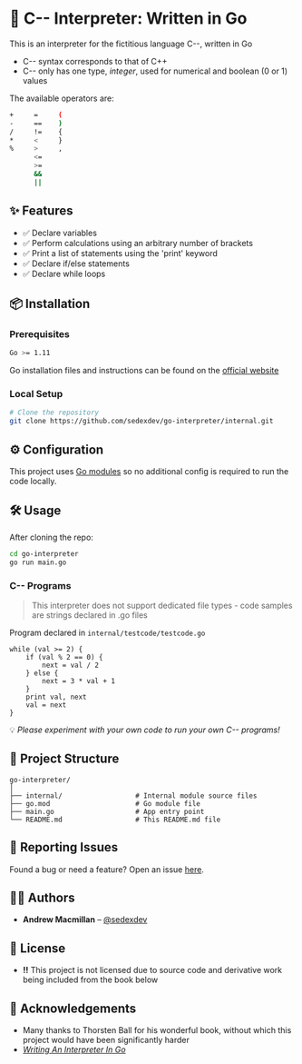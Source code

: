 # 📘 C-- Interpreter: Written in Go

This is an interpreter for the fictitious language C--, written in Go

-   C-- syntax corresponds to that of C++
-   C-- only has one type, _integer_, used for numerical and boolean (0 or 1) values

The available operators are:

```bash
+     =     (
-     ==    )
/     !=    {
*     <     }
%     >     ,
      <=
      >=
      &&
      ||
```

## ✨ Features

-   ✅ Declare variables
-   ✅ Perform calculations using an arbitrary number of brackets
-   ✅ Print a list of statements using the 'print' keyword
-   ✅ Declare if/else statements
-   ✅ Declare while loops

## 📦 Installation

### Prerequisites

```bash
Go >= 1.11
```

Go installation files and instructions can be found on the [official website](https://go.dev/doc/install)

### Local Setup

```bash
# Clone the repository
git clone https://github.com/sedexdev/go-interpreter/internal.git
```

## ⚙️ Configuration

This project uses [Go modules](https://go.dev/blog/using-go-modules) so no additional config is required to run the code locally.

## 🛠️ Usage

After cloning the repo:

```bash
cd go-interpreter
go run main.go
```

### C-- Programs

> This interpreter does not support dedicated file types - code samples are strings declared in .go files

Program declared in `internal/testcode/testcode.go`

```val = 104
while (val >= 2) {
    if (val % 2 == 0) {
        next = val / 2
    } else {
        next = 3 * val + 1
    }
    print val, next
    val = next
}
```

💡 _Please experiment with your own code to run your own C-- programs!_

## 📂 Project Structure

```
go-interpreter/
│
├── internal/                  # Internal module source files
├── go.mod                     # Go module file
├── main.go                    # App entry point
└── README.md                  # This README.md file
```

## 🐛 Reporting Issues

Found a bug or need a feature? Open an issue [here](https://github.com/sedexdev/go-interpreter/internal/issues).

## 🧑‍💻 Authors

-   **Andrew Macmillan** – [@sedexdev](https://github.com/sedexdev)

## 📜 License

-   **!!** This project is not licensed due to source code and derivative work being included from the book below

## 📣 Acknowledgements

-   Many thanks to Thorsten Ball for his wonderful book, without which this project would have been significantly harder
-   [_Writing An Interpreter In Go_](https://interpreterbook.com/)
